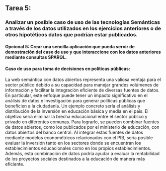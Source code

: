 ## Tarea 5:
### Analizar un posible caso de uso de las tecnologías Semánticas a través de los datos utilizados en los ejercicios anteriores o de otros hipotéticos datos que podrían estar publicados.
#### Opcional 5: Crear una sencilla aplicación que pueda servir de demostración del caso de uso y que interaccione con los datos anteriores mediante consultas SPARQL. 

####  Caso de uso para toma de decisiones en políticas públicas:
<p>
La web semántica con datos abiertos representa una valiosa ventaja para el sector público debido a su capacidad para manejar grandes volúmenes de información y facilitar la integración eficiente de diversas fuentes de datos. En particular, este enfoque puede tener un impacto significativo en el análisis de datos e investigación para generar políticas públicas que beneficien a la ciudadanía.
Un ejemplo concreto sería el análisis y distribución de la inversión en educación básica y media en el país. El objetivo sería eliminar la brecha educacional entre el sector público y privado en diferentes comunas. Para lograrlo, se pueden combinar fuentes de datos abiertos, como los publicados por el ministerio de educación, con datos abiertos del banco central.
Al integrar estas fuentes de datos mediante modelos econométricos relacionados con el PIB, sería posible evaluar la inversión tanto en los sectores donde se encuentran los establecimientos educacionales como en los propios establecimientos. Además, esta combinación de datos podría ayudar a evaluar la rentabilidad de los proyectos sociales destinados a la educación de manera más eficiente.
</p>
